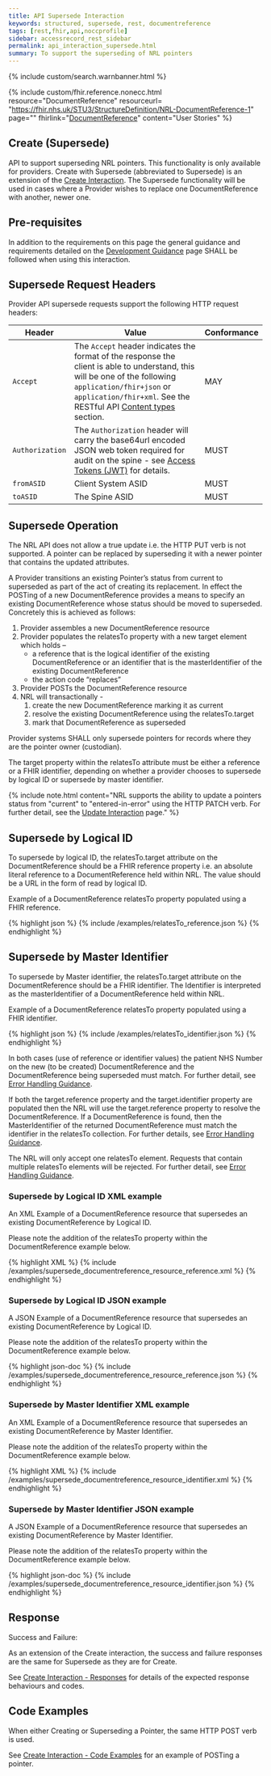 ```yaml
---
title: API Supersede Interaction
keywords: structured, supersede, rest, documentreference
tags: [rest,fhir,api,noccprofile]
sidebar: accessrecord_rest_sidebar
permalink: api_interaction_supersede.html
summary: To support the superseding of NRL pointers
---
```


{% include custom/search.warnbanner.html %}

{% include custom/fhir.reference.nonecc.html resource="DocumentReference" resourceurl= "https://fhir.nhs.uk/STU3/StructureDefinition/NRL-DocumentReference-1" page="" fhirlink="[DocumentReference](https://www.hl7.org/fhir/STU3/documentreference.html)" content="User Stories" %}


## Create (Supersede) ##

API to support superseding NRL pointers. This functionality is only available for providers.
Create with Supersede (abbreviated to Supersede) is an extension of the [Create Interaction](api_interaction_create.html).
The Supersede functionality will be used in cases where a Provider wishes to replace one DocumentReference with another, newer one.

## Pre-requisites ##

In addition to the requirements on this page the general guidance and requirements detailed on the [Development Guidance](explore.html#2-pre-requisites-for-nrl-api) page SHALL be followed when using this interaction.

## Supersede Request Headers ##

Provider API supersede requests support the following HTTP request headers:

| Header               | Value |Conformance |
|----------------------|-------|-------|
| `Accept`      | The `Accept` header indicates the format of the response the client is able to understand, this will be one of the following <code class="highlighter-rouge">application/fhir+json</code> or <code class="highlighter-rouge">application/fhir+xml</code>. See the RESTful API [Content types](development_general_api_guidance.html#content-types) section. | MAY |
| `Authorization`      | The `Authorization` header will carry the base64url encoded JSON web token required for audit on the spine - see [Access Tokens (JWT)](integration_access_tokens_JWT.html) for details. |  MUST |
| `fromASID`           | Client System ASID | MUST |
| `toASID`             | The Spine ASID | MUST |


## Supersede Operation ##

The NRL API does not allow a true update i.e. the HTTP PUT verb is not supported. 
A pointer can be replaced by superseding it with a newer pointer that contains the updated attributes. 

A Provider transitions an existing Pointer’s status from current to superseded as part of the act of creating its replacement. In effect the POSTing of a new DocumentReference provides a means to specify an existing DocumentReference whose status should be moved to superseded. Concretely this is achieved as follows:

1.	Provider assembles a new DocumentReference resource
2.	Provider populates the relatesTo property with a new target element which holds  –
	- a reference that is the logical identifier of the existing DocumentReference or an identifier that is the masterIdentifier of the existing DocumentReference
	- the action code “replaces”
3.	Provider POSTs the DocumentReference resource
4.	NRL will transactionally -
	1. create the new DocumentReference marking it as current
	2. resolve the existing DocumentReference using the relatesTo.target
	3. mark that DocumentReference as superseded

Provider systems SHALL only supersede pointers for records where they are the pointer owner (custodian).

The target property within the relatesTo attribute must be either a reference or a FHIR identifier, depending on whether a provider chooses to supersede by logical ID or supersede by master identifier. 

{% include note.html content="NRL supports the ability to update a pointers status from &quot;current&quot; to &quot;entered-in-error&quot; using the HTTP PATCH verb. For further detail, see the [Update Interaction](api_interaction_update.html) page." %}

## Supersede by Logical ID ##

To supersede by logical ID, the relatesTo.target attribute on the DocumentReference should be a FHIR reference property i.e. an absolute literal reference to a DocumentReference held within NRL. The value should be a URL in the form of read by logical ID.

Example of a DocumentReference relatesTo property populated using a FHIR reference.

<div class="github-sample-wrapper scroll-height-350">
{% highlight json %}
{% include /examples/relatesTo_reference.json %}
{% endhighlight %}
</div>

## Supersede by Master Identifier ##

To supersede by Master identifier, the relatesTo.target attribute on the DocumentReference should be a FHIR identifier. The Identifier is interpreted as the masterIdentifier of a DocumentReference held within NRL.

Example of a DocumentReference relatesTo property populated using a FHIR identifier.

<div class="github-sample-wrapper scroll-height-350">
{% highlight json %}
{% include /examples/relatesTo_identifier.json %}
{% endhighlight %}
</div>

In both cases (use of reference or identifier values) the patient NHS Number on the new (to be created) DocumentReference and the DocumentReference being superseded must match. For further detail, see [Error Handling Guidance](development_general_api_guidance.html#patient-mismatch). 

If both the target.reference property and the target.identifier property are populated then the NRL will use the target.reference property to resolve the DocumentReference. If a DocumentReference is found, then the MasterIdentifier of the returned DocumentReference must match the identifier in the relatesTo collection. For further details, see [Error Handling Guidance](development_general_api_guidance.html#masteridentifier-mismatch).

The NRL will only accept one relatesTo element. Requests that contain multiple relatesTo elements will be rejected. For further detail, see [Error Handling Guidance](development_general_api_guidance.html#documentreferencerelatesto).

### Supersede by Logical ID XML example ###

An XML Example of a DocumentReference resource that supersedes an existing DocumentReference by Logical ID.

Please note the addition of the relatesTo property within the DocumentReference example below.

<div class="github-sample-wrapper scroll-height-350">
{% highlight XML %}
{% include /examples/supersede_documentreference_resource_reference.xml %}
{% endhighlight %}
</div>

### Supersede by Logical ID JSON example ###

A JSON Example of a DocumentReference resource that supersedes an existing DocumentReference by Logical ID.

Please note the addition of the relatesTo property within the DocumentReference example below.

<div class="github-sample-wrapper scroll-height-350">
{% highlight json-doc %}
{% include /examples/supersede_documentreference_resource_reference.json %}
{% endhighlight %}
</div>

### Supersede by Master Identifier XML example ###

An XML Example of a DocumentReference resource that supersedes an existing DocumentReference by Master Identifier.

Please note the addition of the relatesTo property within the DocumentReference example below.

<div class="github-sample-wrapper scroll-height-350">
{% highlight XML %}
{% include /examples/supersede_documentreference_resource_identifier.xml %}
{% endhighlight %}
</div>

### Supersede by Master Identifier JSON example ###

A JSON Example of a DocumentReference resource that supersedes an existing DocumentReference by Master Identifier.

Please note the addition of the relatesTo property within the DocumentReference example below.

<div class="github-sample-wrapper scroll-height-350">
{% highlight json-doc %}
{% include /examples/supersede_documentreference_resource_identifier.json %}
{% endhighlight %}
</div>

## Response ##

Success and Failure:

As an extension of the Create interaction, the success and failure responses are the same for Supersede as they are for Create.

See [Create Interaction - Responses](api_interaction_create.html#create-response) for details of the expected response behaviours and codes.

## Code Examples ##

When either Creating or Superseding a Pointer, the same HTTP POST verb is used.

See [Create Interaction - Code Examples](api_interaction_create.html#code-examples) for an example of POSTing a pointer.
